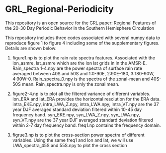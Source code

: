 # GRL_Regional-Periodicity
This repository is an open source for the GRL paper: Regional Features of the 20-30 Day Periodic Behavior in the Southern Hemisphere Circulation


This repository includes three codes associated with several numpy data to reproduce figure 1 to figure 4 
including some of the supplementary figures. Details are shown below:

1. figure1.np is to plot the rain rate spectra features. 
Associated with the lon_asmre, lat_asmre which are the lon lat grids in in the AMSR-E. 
Rain_spectra 1-4.npy are the power spectra of surface rain rate averaged between 40S and 50S and 1:0-90E, 2:90E-180, 3:180-90W, 4:90W-0. 
Rain_spectra_0.npy is the spectra of the zonal-mean and 40S-50S mean. 
Rain_spectra.npy is only the zonal mean.

2. figure2-4.np is to plot all the filtered variance of different variables. 
lon_ERA and lat_ERA provides the horizontal resolution for the ERA data. 
intra_EKE.npy, intra_LWA_Z.npy, intra_LWA.npy, intra_VT.npy are the 37 year DJF averaged standard deviation filtered within 10-45 day frequency band. 
syn_EKE.npy, syn_LWA_Z.npy, syn_LWA.npy, syn_VT.npy are the 37 year DJF averaged standard deviation filtered within 2-7 day frequency band. 
freq1.np contains the frequency domain.

3. figrue3.np is to plot the cross-section power spectra of different variables.
Using the same freq1 and lon and lat, we will use LWA_spectra_45S and 55S.npy to plot the cross section
